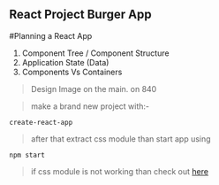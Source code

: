 ## React Project Burger App

#Planning a React App

1.  Component Tree / Component Structure
2.  Application State (Data)
3.  Components Vs Containers


> Design Image on the main. on 840

> make a brand new project with:-

```
create-react-app
```

> after that extract css module than start app using

```
npm start
```

> if css module is not working than check out [here](https://stackoverflow.com/questions/50234890/how-to-use-css-modules-with-create-react-app)
